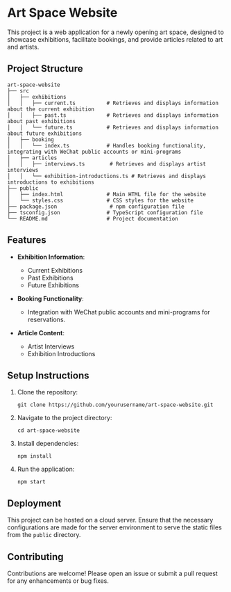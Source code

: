 # Art Space Website

This project is a web application for a newly opening art space, designed to showcase exhibitions, facilitate bookings, and provide articles related to art and artists.

## Project Structure

```
art-space-website
├── src
│   ├── exhibitions
│   │   ├── current.ts          # Retrieves and displays information about the current exhibition
│   │   ├── past.ts             # Retrieves and displays information about past exhibitions
│   │   └── future.ts           # Retrieves and displays information about future exhibitions
│   ├── booking
│   │   └── index.ts            # Handles booking functionality, integrating with WeChat public accounts or mini-programs
│   ├── articles
│   │   ├── interviews.ts        # Retrieves and displays artist interviews
│   │   └── exhibition-introductions.ts # Retrieves and displays introductions to exhibitions
├── public
│   ├── index.html              # Main HTML file for the website
│   └── styles.css              # CSS styles for the website
├── package.json                 # npm configuration file
├── tsconfig.json               # TypeScript configuration file
└── README.md                   # Project documentation
```

## Features

- **Exhibition Information**: 
  - Current Exhibitions
  - Past Exhibitions
  - Future Exhibitions

- **Booking Functionality**: 
  - Integration with WeChat public accounts and mini-programs for reservations.

- **Article Content**: 
  - Artist Interviews
  - Exhibition Introductions

## Setup Instructions

1. Clone the repository:
   ```
   git clone https://github.com/yourusername/art-space-website.git
   ```

2. Navigate to the project directory:
   ```
   cd art-space-website
   ```

3. Install dependencies:
   ```
   npm install
   ```

4. Run the application:
   ```
   npm start
   ```

## Deployment

This project can be hosted on a cloud server. Ensure that the necessary configurations are made for the server environment to serve the static files from the `public` directory.

## Contributing

Contributions are welcome! Please open an issue or submit a pull request for any enhancements or bug fixes.